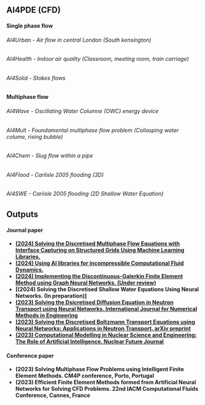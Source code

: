 ## AI4PDE (CFD)

#### Single phase flow 
###### AI4Urban  - Air flow in central London (South kensington) 
###### AI4Health - Indoor air quality (Classroom, meeting room, train carriage)
###### AI4Solid  - Stokes flows
#### Multiphase flow
###### AI4Wave  - Oscillating Water Columne (OWC) energy device 
###### AI4Mult  - Foundamental multiphase flow problem (Collasping water colume, rising bubble)
###### AI4Chem  - Slug flow within a pipe 
###### AI4Flood - Carlisle 2005 flooding (3D)
###### AI4SWE   - Cariisle 2005 flooding (2D Shallow Water Equation)

## Outputs

#### Journal paper
- **[(2024) Solving the Discretised
Multiphase Flow Equations with Interface Capturing on Structured Grids Using Machine Learning
Libraries.](http://arxiv.org/abs/2401.06755)**
- **[(2024) Using AI libraries for incompressible Computational Fluid Dynamics.](https://arxiv.org/abs/2402.17913)**
- **[(2024) Implementing the Discontinuous-Galerkin Finite Element Method using Graph Neural Networks. (Under review)](https://papers.ssrn.com/sol3/papers.cfm?abstract_id=4698813)**
- **[(2024) Solving the Discretised Shallow Water Equations Using Neural Networks. (In preparation)]**
- **[(2023) Solving the Dsicretised Diffusion Equation in Neutron Transport using Neural Networks. International Journal for Numerical Methods in Engineering](http://doi.org/10.1002/nme.7321)**
- **[(2023) Solving the Discretised Boltzmann Transport Equations using Neural Networks: Applications in Neutron Transport. arXiv preprint](https://doi.org/10.48550/arXiv.2301.09991)**
- **[(2023) Computational Modelling in Nuclear Science and Engineering: The Role of Artificial Intelligence. Nuclear Future Journal](https://www.nuclearinst.com/Nuclear-Future-19)**

#### Conference paper 
- **(2023) Solving Multiphase Flow Problems using Intelligent Finite Element Methods. CM4P conference, Porto, Portugal**
- **(2023) Efficient Finite Element Methods formed from Artificial Neural Networks for Solving CFD Problems. 22nd IACM Computational Fluids Conference, Cannes, France**

